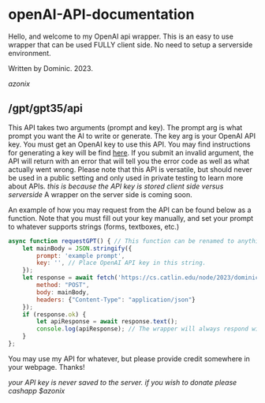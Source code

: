 # openAI-API-documentation

Hello, and welcome to my OpenAI api wrapper. This is an easy to use wrapper that can be used FULLY client side. No need to setup a serverside environment.  

Written by Dominic. 2023. 

*azonix*

## /gpt/gpt35/api

This API takes two arguments (prompt and key). The prompt arg is what prompt you want the AI to write or generate. The key arg is your OpenAI API key. You must get an OpenAI key to use this API. You may find instructions for generating a key will be find [here](https://help.socialintents.com/article/188-how-to-find-your-openai-api-key-for-chatgpt). If you submit an invalid argument, the API will return with an error that will tell you the error code as well as what actually went wrong. Please note that this API is versatile, but should never be used in a public setting and only used in private testing to learn more about APIs. *this is because the API key is stored client side versus serverside* A wrapper on the server side is coming soon.

An example of how you may request from the API can be found below as a function. Note that you must fill out your key manually, and set your prompt to whatever supports strings (forms, textboxes, etc.)

```js
async function requestGPT() { // This function can be renamed to anything.
    let mainBody = JSON.stringify({
        prompt: 'example prompt',
        key: '', // Place OpenAI API key in this string.
    });
    let response = await fetch('https://cs.catlin.edu/node/2023/dominic/gpt/gpt35/api', {
        method: "POST",
        body: mainBody,
        headers: {"Content-Type": "application/json"}
    });
    if (response.ok) {
        let apiResponse = await response.text();
        console.log(apiResponse); // The wrapper will always respond with a plain-text string.
    }
};
```

You may use my API for whatever, but please provide credit somewhere in your webpage. Thanks!

*your API key is never saved to the server. if you wish to donate please cashapp $azonix*
